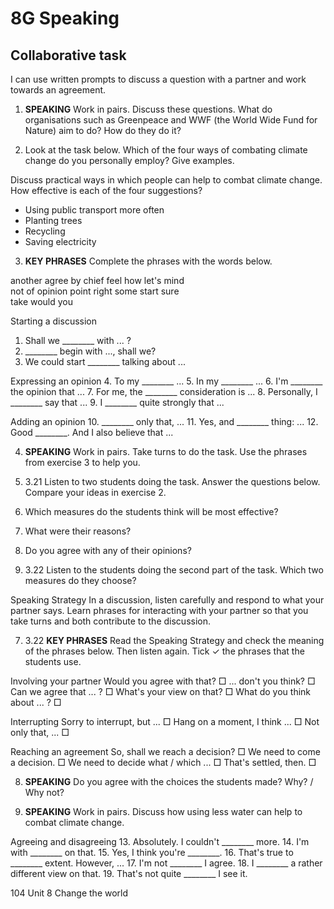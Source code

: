 # 8G Speaking

## Collaborative task
I can use written prompts to discuss a question with a partner and work towards an agreement.

1. **SPEAKING** Work in pairs. Discuss these questions. What do organisations such as Greenpeace and WWF (the World Wide Fund for Nature) aim to do? How do they do it?

2. Look at the task below. Which of the four ways of combating climate change do you personally employ? Give examples.

Discuss practical ways in which people can help to combat climate change. How effective is each of the four suggestions?
* Using public transport more often
* Planting trees
* Recycling
* Saving electricity

3. **KEY PHRASES** Complete the phrases with the words below.

another  agree  by  chief  feel  how  let's  mind  
not  of  opinion  point  right  some  start  sure  
take  would  you

Starting a discussion
1. Shall we ________ with ... ?
2. ________ begin with ..., shall we?
3. We could start ________ talking about ...

Expressing an opinion
4. To my ________ ...
5. In my ________ ...
6. I'm ________ the opinion that ...
7. For me, the ________ consideration is ...
8. Personally, I ________ say that ...
9. I ________ quite strongly that ...

Adding an opinion
10. ________ only that, ...
11. Yes, and ________ thing: ...
12. Good ________. And I also believe that ...

4. **SPEAKING** Work in pairs. Take turns to do the task. Use the phrases from exercise 3 to help you.

5. 3.21 Listen to two students doing the task. Answer the questions below. Compare your ideas in exercise 2.
1. Which measures do the students think will be most effective?
2. What were their reasons?
3. Do you agree with any of their opinions?

6. 3.22 Listen to the students doing the second part of the task. Which two measures do they choose?

Speaking Strategy
In a discussion, listen carefully and respond to what your partner says. Learn phrases for interacting with your partner so that you take turns and both contribute to the discussion.

7. 3.22 **KEY PHRASES** Read the Speaking Strategy and check the meaning of the phrases below. Then listen again. Tick ✓ the phrases that the students use.

Involving your partner
Would you agree with that? □
... don't you think? □
Can we agree that ... ? □
What's your view on that? □
What do you think about ... ? □

Interrupting
Sorry to interrupt, but ... □
Hang on a moment, I think ... □
Not only that, ... □

Reaching an agreement
So, shall we reach a decision? □
We need to come a decision. □
We need to decide what / which ... □
That's settled, then. □

8. **SPEAKING** Do you agree with the choices the students made? Why? / Why not?

9. **SPEAKING** Work in pairs. Discuss how using less water can help to combat climate change.

Agreeing and disagreeing
13. Absolutely. I couldn't ________ more.
14. I'm with ________ on that.
15. Yes, I think you're ________.
16. That's true to ________ extent. However, ...
17. I'm not ________ I agree.
18. I ________ a rather different view on that.
19. That's not quite ________ I see it.

104 Unit 8 Change the world